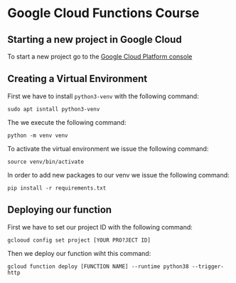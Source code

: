 # Google Cloud Functions Course
## Starting a new project in Google Cloud
To start a new project go to the [Google Cloud Platform console](https://console.cloud.google.com/home/dashboard?project=cloud-functions-course-324509&authuser=1)
## Creating a Virtual Environment
First we have to install ``python3-venv`` with the following command:
```
sudo apt isntall python3-venv
```
The we execute the following command:
```
python -m venv venv
```
To activate the virtual environment we issue the following command:
```
source venv/bin/activate
```
In order to add new packages to our venv we issue the following command:
```
pip install -r requirements.txt
```
## Deploying our function
First we have to set our project ID with the following command:
```
gclooud config set project [YOUR PRO?JECT ID]
```
Then we deploy our function wiht this command:
```
gcloud function deploy [FUNCTION NAME] --runtime python38 --trigger-http

